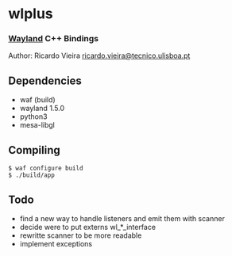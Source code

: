 # wlplus

### [Wayland](http://wayland.freedesktop.org/) C++ Bindings

Author: Ricardo Vieira <ricardo.vieira@tecnico.ulisboa.pt>

## Dependencies

 - waf (build)
 - wayland 1.5.0
 - python3
 - mesa-libgl

## Compiling

	$ waf configure build
	$ ./build/app


## Todo

 - find a new way to handle listeners and emit them with scanner
 - decide were to put externs wl_*_interface
 - rewritte scanner to be more readable
 - implement exceptions
